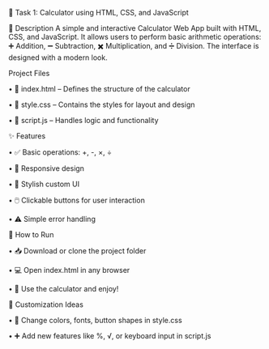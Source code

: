 🔢 Task 1: Calculator using HTML, CSS, and JavaScript

📄 Description
A simple and interactive Calculator Web App built with HTML, CSS, and JavaScript. It allows users to perform basic arithmetic operations: ➕ Addition, ➖ Subtraction, ✖️ Multiplication, and ➗ Division. The interface is designed with a modern look.

 Project Files
 
• 📄 index.html – Defines the structure of the calculator

• 🎨 style.css – Contains the styles for layout and design

• 🧠 script.js – Handles logic and functionality

✨ Features

• ✅ Basic operations: +, -, ×, ÷

• 📱 Responsive design

• 🎨 Stylish custom UI

• 🖱️ Clickable buttons for user interaction

• ⚠️ Simple error handling

🚀 How to Run

• 📥 Download or clone the project folder

• 💻 Open index.html in any browser

• 🧮 Use the calculator and enjoy!

🎨 Customization Ideas

• 🎨 Change colors, fonts, button shapes in style.css

• ➕ Add new features like %, √, or keyboard input in script.js


